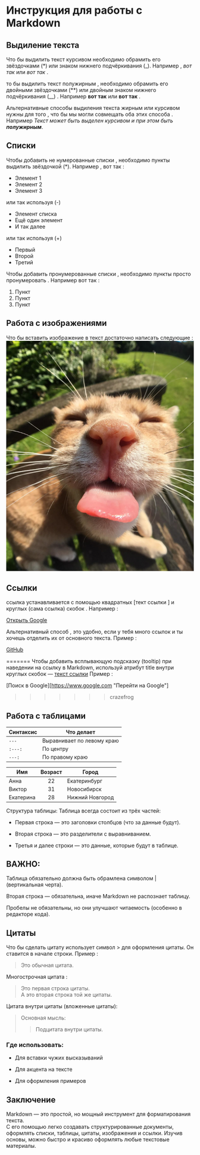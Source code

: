 # Инструкция для работы с Markdown

## Выдиление текста

Что бы выдилить текст курсивом необходимо обрамить его звёздочками (*) или знаком нижнего подчёркивания (_). Например , *вот так* или _вот так_ .

то бы выдилить текст полужирным , необходимо обрамить его двойными звёздочками (**) или двойным знаком нижнего подчёркивания (__) . Например **вот так** или __вот так__ .

Альтернативные способы выдиления текста жирным или курсивом нужны для того , что бы мы могли совмещать оба этих способа . Например _Текст может быть выделен курсивом и при этом быть **полужирным**_.

## Списки

Чтобы добавить не нумерованные списки , необходимо пункты выдилить звёздочкой (*). Например , вот так :
* Элемент 1
* Элемент 2
* Элемент 3

или так используя (-)

- Элемент списка
- Ещё один элемент
- И так далее

или так используя (+)

+ Первый
+ Второй
+ Третий

Чтобы добавить пронумерованные списки , необходимо пункты просто пронумеровать . Например вот так :

1. Пункт
2. Пункт
3. Пункт

## Работа с изображениями

Что бы вставить изображение в текст достаточно написать следующие : ![Смешной кот!]( funny_cat.png.png)

## Ссылки

ссылка устанавливается с помощью квадратных [тект ссылки ] и круглых (сама ссылка) скобок . Например : 

[Открыть Google](https://www.google.com)

Альтернативный способ , это удобно, если у тебя много ссылок и ты хочешь отделить их от основного текста. Пример :

[GitHub][1]

[1]: https://github.com/SergejBorzow/HOOMWORCK-1
=======
Чтобы добавить всплывающую подсказку (tooltip) при наведении на ссылку в Markdown, используй атрибут title внутри круглых скобок — 
[текст ссылки](https://example.com "всплывающая подсказка") Пример :

[Поиск в Google][https://www.google.com "Перейти на Google"]
>>>>>>> crazefrog

## Работа с таблицами

| Синтаксис      | Что делает                 |
|----------------|----------------------------|
| `---`          | Выравнивает по левому краю |
| `:---:`        | По центру                  |
| `---:`         | По правому краю            |

| Имя      | Возраст | Город           |
|----------|:-------:|-----------------|
| Анна     |   22    | Екатеринбург    |
| Виктор   |   31    | Новосибирск     |
| Екатерина|   28    | Нижний Новгород |

Структура таблицы:
Таблица всегда состоит из трёх частей:

+ Первая строка — это заголовки столбцов (что за данные будут).

+ Вторая строка — это разделители с выравниванием.

+ Третья и далее строки — это данные, которые будут в таблице.
## ВАЖНО:
Таблица обязательно должна быть обрамлена символом | (вертикальная черта).

Вторая строка — обязательна, иначе Markdown не распознает таблицу.

Пробелы не обязательны, но они улучшают читаемость (особенно в редакторе кода).

## Цитаты

Что бы сделать цитату использует символ > для оформления цитаты. Он ставится в начале строки. Пример :

> Это обычная цитата.

 Многострочная цитата :

> Это первая строка цитаты.  
> А это вторая строка той же цитаты.

Цитата внутри цитаты (вложенные цитаты):

> Основная мысль:
>> Подцитата внутри цитаты.

### Где использовать:
* Для вставки чужих высказываний

* Для акцента на тексте

* Для оформления примеров

## Заключение

Markdown — это простой, но мощный инструмент для форматирования текста.  
С его помощью легко создавать структурированные документы, оформлять списки, таблицы, цитаты, изображения и ссылки.
Изучив основы, можно быстро и красиво оформлять любые текстовые материалы.
